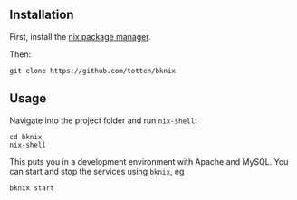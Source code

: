 ## Installation

First, install the [nix package manager](https://nixos.org/nix/).

Then:

```
git clone https://github.com/totten/bknix
```

## Usage

Navigate into the project folder and run `nix-shell`:

```
cd bknix
nix-shell
```

This puts you in a development environment with Apache and MySQL. You can
start and stop the services using `bknix`, eg

```
bknix start
```
